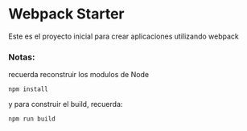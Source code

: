 # Webpack Starter

Este es el proyecto inicial para crear aplicaciones utilizando webpack

### Notas:

recuerda reconstruir los modulos de Node

```
npm install

```

y para construir el build, recuerda:

```
npm run build
```
